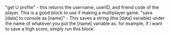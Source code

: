 "get U profile" - this returns the username, userID, and friend code of the player. This is a good block to use if making a multiplayer game.
"save [data] to console as [name]" - This saves a string (the [data] variable) under the name of whatever you put the [name] variable as. for example, if i want to save a high score, simply run this block:
